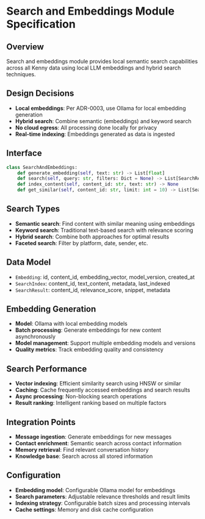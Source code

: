 # Search and Embeddings Module Specification

## Overview
Search and embeddings module provides local semantic search capabilities across all Kenny data using local LLM embeddings and hybrid search techniques.

## Design Decisions
- **Local embeddings**: Per ADR-0003, use Ollama for local embedding generation
- **Hybrid search**: Combine semantic (embeddings) and keyword search
- **No cloud egress**: All processing done locally for privacy
- **Real-time indexing**: Embeddings generated as data is ingested

## Interface
```python
class SearchAndEmbeddings:
    def generate_embedding(self, text: str) -> List[float]
    def search(self, query: str, filters: Dict = None) -> List[SearchResult]
    def index_content(self, content_id: str, text: str) -> None
    def get_similar(self, content_id: str, limit: int = 10) -> List[SearchResult]
```

## Search Types
- **Semantic search**: Find content with similar meaning using embeddings
- **Keyword search**: Traditional text-based search with relevance scoring
- **Hybrid search**: Combine both approaches for optimal results
- **Faceted search**: Filter by platform, date, sender, etc.

## Data Model
- `Embedding`: id, content_id, embedding_vector, model_version, created_at
- `SearchIndex`: content_id, text_content, metadata, last_indexed
- `SearchResult`: content_id, relevance_score, snippet, metadata

## Embedding Generation
- **Model**: Ollama with local embedding models
- **Batch processing**: Generate embeddings for new content asynchronously
- **Model management**: Support multiple embedding models and versions
- **Quality metrics**: Track embedding quality and consistency

## Search Performance
- **Vector indexing**: Efficient similarity search using HNSW or similar
- **Caching**: Cache frequently accessed embeddings and search results
- **Async processing**: Non-blocking search operations
- **Result ranking**: Intelligent ranking based on multiple factors

## Integration Points
- **Message ingestion**: Generate embeddings for new messages
- **Contact enrichment**: Semantic search across contact information
- **Memory retrieval**: Find relevant conversation history
- **Knowledge base**: Search across all stored information

## Configuration
- **Embedding model**: Configurable Ollama model for embeddings
- **Search parameters**: Adjustable relevance thresholds and result limits
- **Indexing strategy**: Configurable batch sizes and processing intervals
- **Cache settings**: Memory and disk cache configuration
